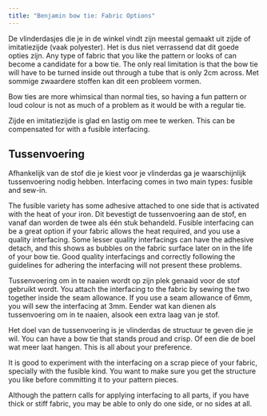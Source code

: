 ```yaml
---
title: "Benjamin bow tie: Fabric Options"
---
```


De vlinderdasjes die je in de winkel vindt zijn meestal gemaakt uit zijde of imitatiezijde (vaak polyester). Het is dus niet verrassend dat dit goede opties zijn. Any type of fabric that you like the pattern or looks of can become a candidate for a bow tie. The only real limitation is that the bow tie will have to be turned inside out through a tube that is only 2cm across. Met sommige zwaardere stoffen kan dit een probleem vormen.

Bow ties are more whimsical than normal ties, so having a fun pattern or loud colour is not as much of a problem as it would be with a regular tie.

Zijde en imitatiezijde is glad en lastig om mee te werken. This can be compensated for with a fusible interfacing.

## Tussenvoering

Afhankelijk van de stof die je kiest voor je vlinderdas ga je waarschijnlijk tussenvoering nodig hebben. Interfacing comes in two main types: fusible and sew-in.

The fusible variety has some adhesive attached to one side that is activated with the heat of your iron. Dit bevestigt de tussenvoering aan de stof, en vanaf dan worden de twee als één stuk behandeld. Fusible interfacing can be a great option if your fabric allows the heat required, and you use a quality interfacing. Some lesser quality interfacings can have the adhesive detach, and this shows as bubbles on the fabric surface later on in the life of your bow tie. Good quality interfacings and correctly following the guidelines for adhering the interfacing will not present these problems.

Tussenvoering om in te naaien wordt op zijn plek genaaid voor de stof gebruikt wordt. You attach the interfacing to the fabric by sewing the two together inside the seam allowance. If you use a seam allowance of 6mm, you will sew the interfacing at 3mm. Eender wat kan dienen als tussenvoering om in te naaien, alsook een extra laag van je stof.

Het doel van de tussenvoering is je vlinderdas de structuur te geven die je wil. You can have a bow tie that stands proud and crisp. Of een die de boel wat meer laat hangen. This is all about your preference.

It is good to experiment with the interfacing on a scrap piece of your fabric, specially with the fusible kind. You want to make sure you get the structure you like before committing it to your pattern pieces.

Although the pattern calls for applying interfacing to all parts, if you have thick or stiff fabric, you may be able to only do one side, or no sides at all.
